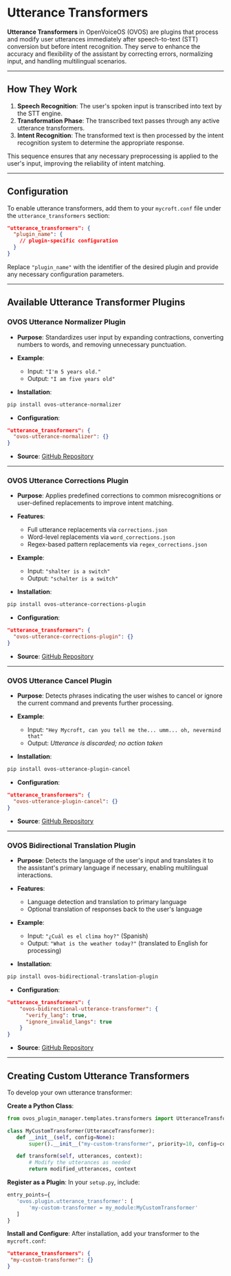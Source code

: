 # Utterance Transformers

**Utterance Transformers** in OpenVoiceOS (OVOS) are plugins that process and modify user utterances immediately after speech-to-text (STT) conversion but before intent recognition. They serve to enhance the accuracy and flexibility of the assistant by correcting errors, normalizing input, and handling multilingual scenarios.

---

## How They Work

1. **Speech Recognition**: The user's spoken input is transcribed into text by the STT engine.
2. **Transformation Phase**: The transcribed text passes through any active utterance transformers.
3. **Intent Recognition**: The transformed text is then processed by the intent recognition system to determine the appropriate response.

This sequence ensures that any necessary preprocessing is applied to the user's input, improving the reliability of intent matching.

---

## Configuration

To enable utterance transformers, add them to your `mycroft.conf` file under the `utterance_transformers` section:

```json
"utterance_transformers": {
  "plugin_name": {
    // plugin-specific configuration
  }
}
```

Replace `"plugin_name"` with the identifier of the desired plugin and provide any necessary configuration parameters.

---

## Available Utterance Transformer Plugins

### **OVOS Utterance Normalizer Plugin**

* **Purpose**: Standardizes user input by expanding contractions, converting numbers to words, and removing unnecessary punctuation.
* **Example**:

    * Input: `"I'm 5 years old."`
    * Output: `"I am five years old"`
  
* **Installation**:

```bash
pip install ovos-utterance-normalizer
```
* **Configuration**:

```json
"utterance_transformers": {
  "ovos-utterance-normalizer": {}
}
```
* **Source**: [GitHub Repository](https://github.com/OpenVoiceOS/ovos-utterance-normalizer)

---

### **OVOS Utterance Corrections Plugin**

* **Purpose**: Applies predefined corrections to common misrecognitions or user-defined replacements to improve intent matching.
* **Features**:

    * Full utterance replacements via `corrections.json`
    * Word-level replacements via `word_corrections.json`
    * Regex-based pattern replacements via `regex_corrections.json`
  
* **Example**:

    * Input: `"shalter is a switch"`
    * Output: `"schalter is a switch"`
  
* **Installation**:

```bash
pip install ovos-utterance-corrections-plugin
```
* **Configuration**:

```json
"utterance_transformers": {
  "ovos-utterance-corrections-plugin": {}
}
```
* **Source**: [GitHub Repository](https://github.com/OpenVoiceOS/ovos-utterance-corrections-plugin)

---

### **OVOS Utterance Cancel Plugin**

* **Purpose**: Detects phrases indicating the user wishes to cancel or ignore the current command and prevents further processing.
* **Example**:

    * Input: `"Hey Mycroft, can you tell me the... umm... oh, nevermind that"`
    * Output: *Utterance is discarded; no action taken*
  
* **Installation**:

```bash
pip install ovos-utterance-plugin-cancel
```
* **Configuration**:

```json
"utterance_transformers": {
  "ovos-utterance-plugin-cancel": {}
}
```
* **Source**: [GitHub Repository](https://github.com/OpenVoiceOS/ovos-utterance-plugin-cancel)

---

### **OVOS Bidirectional Translation Plugin**

* **Purpose**: Detects the language of the user's input and translates it to the assistant's primary language if necessary, enabling multilingual interactions.
* **Features**:

    * Language detection and translation to primary language
    * Optional translation of responses back to the user's language
  
* **Example**:

    * Input: `"¿Cuál es el clima hoy?"` (Spanish)
    * Output: `"What is the weather today?"` (translated to English for processing)
  
* **Installation**:

```bash
pip install ovos-bidirectional-translation-plugin
```
* **Configuration**:

```json
"utterance_transformers": {
    "ovos-bidirectional-utterance-transformer": {
      "verify_lang": true,
      "ignore_invalid_langs": true
    }
}
```
* **Source**: [GitHub Repository](https://github.com/OpenVoiceOS/ovos-bidirectional-translation-plugin)

---

## Creating Custom Utterance Transformers

To develop your own utterance transformer:

**Create a Python Class**:

```python
from ovos_plugin_manager.templates.transformers import UtteranceTransformer

class MyCustomTransformer(UtteranceTransformer):
   def __init__(self, config=None):
       super().__init__("my-custom-transformer", priority=10, config=config)

   def transform(self, utterances, context):
       # Modify the utterances as needed
       return modified_utterances, context
```

**Register as a Plugin**:
In your `setup.py`, include:

```python
entry_points={
   'ovos.plugin.utterance_transformer': [
       'my-custom-transformer = my_module:MyCustomTransformer'
   ]
}
```

**Install and Configure**:
After installation, add your transformer to the `mycroft.conf`:

```json
"utterance_transformers": {
 "my-custom-transformer": {}
}
```

